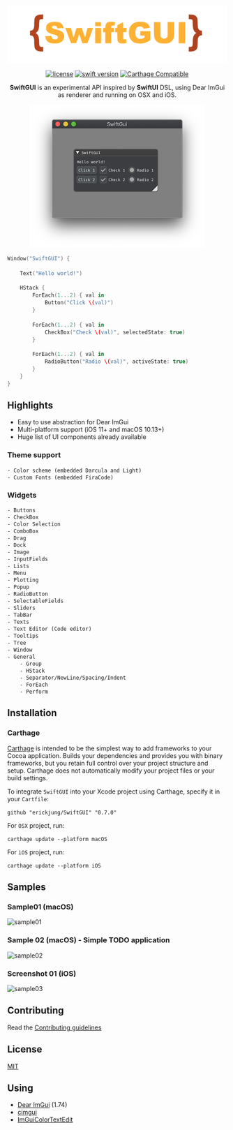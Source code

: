 <center>

![SwiftGUI](Docs/swiftgui.png)

[![license](https://img.shields.io/badge/license-MIT-brightgreen.svg)](LICENSE)
[![swift version](https://img.shields.io/badge/swift-5.0+-brightgreen.svg)](https://swift.org/download)
[![Carthage Compatible](https://img.shields.io/badge/Carthage-compatible-4BC51D.svg?style=flat)](https://github.com/Carthage/Carthage)

<b>SwiftGUI</b> is an experimental API inspired by <b>SwiftUI</b> DSL, using Dear ImGui as renderer and running on OSX and iOS.
</center>

<p align="center">
    <img src="Docs/hellow_world.png" alt="hellow world"/>
</p>

```swift
Window("SwiftGUI") {

    Text("Hello world!")

    HStack {
        ForEach(1...2) { val in
            Button("Click \(val)")
        }

        ForEach(1...2) { val in
            CheckBox("Check \(val)", selectedState: true)
        }

        ForEach(1...2) { val in
            RadioButton("Radio \(val)", activeState: true)
        }
    }
}
```

## Highlights

* Easy to use abstraction for Dear ImGui
* Multi-platform support (iOS 11+ and macOS 10.13+)
* Huge list of UI components already available

### Theme support
    - Color scheme (embedded Darcula and Light)
    - Custom Fonts (embedded FiraCode)

### Widgets
    - Buttons
    - CheckBox
    - Color Selection
    - ComboBox
    - Drag
    - Dock
    - Image
    - InputFields
    - Lists
    - Menu
    - Plotting
    - Popup
    - RadioButton
    - SelectableFields
    - Sliders
    - TabBar
    - Texts
    - Text Editor (Code editor)
    - Tooltips
    - Tree
    - Window
    - General 
        - Group
        - HStack
        - Separator/NewLine/Spacing/Indent
        - ForEach
        - Perform


## Installation

### Carthage

[Carthage](https://github.com/Carthage/Carthage) is intended to be the simplest way to add frameworks to your Cocoa application. Builds your dependencies and provides you with binary frameworks, but you retain full control over your project structure and setup. Carthage does not automatically modify your project files or your build settings.

To integrate `SwiftGUI` into your Xcode project using Carthage, specify it in your `Cartfile`:

```ogdl
github "erickjung/SwiftGUI" "0.7.0"
```

For `OSX` project, run:

```ogdl
carthage update --platform macOS
```

For `iOS` project, run:

```ogdl
carthage update --platform iOS
```

## Samples

### Sample01 (macOS)

![sample01](Docs/sample01-osx.gif)

### Sample 02 (macOS) - Simple TODO application

![sample02](Docs/sample02-osx.gif)

### Screenshot 01 (iOS)

![sample03](Docs/sample01-ios.jpg)

## Contributing

Read the [Contributing guidelines](CONTRIBUTING.md)

## License

 [MIT](LICENSE)

## Using 

* [Dear ImGui](https://github.com/ocornut/imgui) (1.74)
* [cimgui](https://github.com/cimgui/cimgui)
* [ImGuiColorTextEdit](https://github.com/BalazsJako/ImGuiColorTextEdit)


